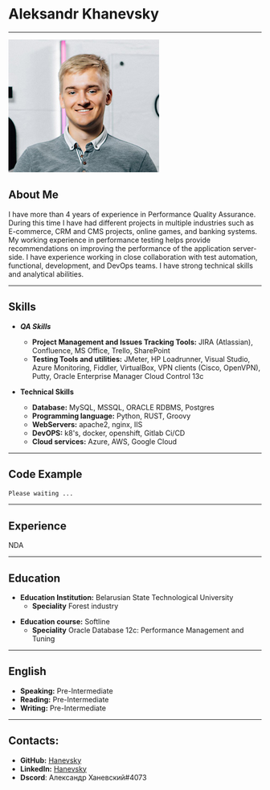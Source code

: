 # Aleksandr Khanevsky
___
![My photo](./assets/photo_portconf19_011.jpg "My photo")
## About Me
I have more than 4 years of experience in  Performance Quality Assurance. During this time I have had different projects in multiple industries such as  E-commerce, CRM  and CMS projects, online games, and banking systems. My working experience in performance testing helps provide recommendations on improving the performance of the application server-side. I have experience working in close collaboration with test automation, functional,  development, and DevOps teams.  I have strong technical skills and analytical abilities.
___
## Skills
 * ***QA Skills***
    + **Project Management and Issues Tracking Tools:** JIRA (Atlassian), Confluence, MS Office, Trello, SharePoint
    + **Testing Tools and utilities:** JMeter, HP Loadrunner, Visual Studio, Azure Monitoring, Fiddler, VirtualBox, VPN clients (Cisco, OpenVPN), Putty, Oracle Enterprise Manager Cloud Control 13c

* **Technical Skills**
  + **Database:** MySQL, MSSQL, ORACLE RDBMS, Postgres
  + **Programming language:** Python, RUST, Groovy
  + **WebServers:** apache2, nginx, IIS
  + **DevOPS:** k8's, docker, openshift, Gitlab Ci/CD
  + **Cloud services:** Azure, AWS, Google Cloud

___
## Code Example
```
Please waiting ...
```
___
## Experience
NDA
___
## Education
* **Education Institution:**	Belarusian State Technological University
  + **Speciality**	Forest industry
+ **Education course:** Softline
  + **Speciality**  Oracle Database 12c: Performance Management and Tuning
___
## English
* **Speaking:** Pre-Intermediate
* **Reading:** Pre-Intermediate
* **Writing:** Pre-Intermediate
___
## **Contacts:**
* **GitHub:** [Hanevsky](https://github.com/Hanevsky "GitHub link")
* **LinkedIn:** [Hanevsky](https://www.linkedin.com/in/%D0%B0%D0%BB%D0%B5%D0%BA%D1%81%D0%B0%D0%BD%D0%B4%D1%80-%D1%85%D0%B0%D0%BD%D0%B5%D0%B2%D1%81%D0%BA%D0%B8%D0%B9-184080168/ "LinkedIn Link")
* **Dscord**: Александр Ханевский#4073
